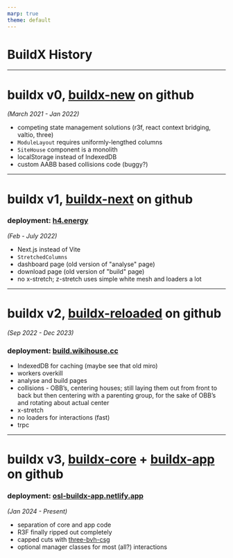 ```yaml
---
marp: true
theme: default
---
```


# BuildX History

---

# buildx v0, [buildx-new](https://github.com/theopensystemslab/buildx-new) on github

_(March 2021 - Jan 2022)_

- competing state management solutions (r3f, react context bridging, valtio, three)
- `ModuleLayout` requires uniformly-lengthed columns
- `SiteHouse` component is a monolith
- localStorage instead of IndexedDB
- custom AABB based collisions code (buggy?)

---

# buildx v1, [buildx-next](https://github.com/theopensystemslab/buildx-next) on github

### deployment: [h4.energy](https://h4.energy)

_(Feb - July 2022)_

- Next.js instead of Vite
- `StretchedColumns`
- dashboard page (old version of "analyse" page)
- download page (old version of "build" page)
- no x-stretch; z-stretch uses simple white mesh and loaders a lot

---

# buildx v2, [buildx-reloaded](https://github.com/theopensystemslab/buildx-reloaded) on github

_(Sep 2022 - Dec 2023)_

### deployment: [build.wikihouse.cc](https://build.wikihouse.cc)

- IndexedDB for caching (maybe see that old miro)
- workers overkill
- analyse and build pages
- collisions - OBB’s, centering houses; still laying them out from front to back but then centering with a parenting group, for the sake of OBB’s and rotating about actual center
- x-stretch
- no loaders for interactions (fast)
- trpc

---

# buildx v3, [buildx-core](https://github.com/theopensystemslab/buildx-core) + [buildx-app](https://github.com/theopensystemslab/buildx-app) on github

### deployment: [osl-buildx-app.netlify.app](https://osl-buildx-app.netlify.app)

_(Jan 2024 - Present)_

- separation of core and app code
- R3F finally ripped out completely
- capped cuts with [three-bvh-csg](https://github.com/gkjohnson/three-bvh-csg)
- optional manager classes for most (all?) interactions
